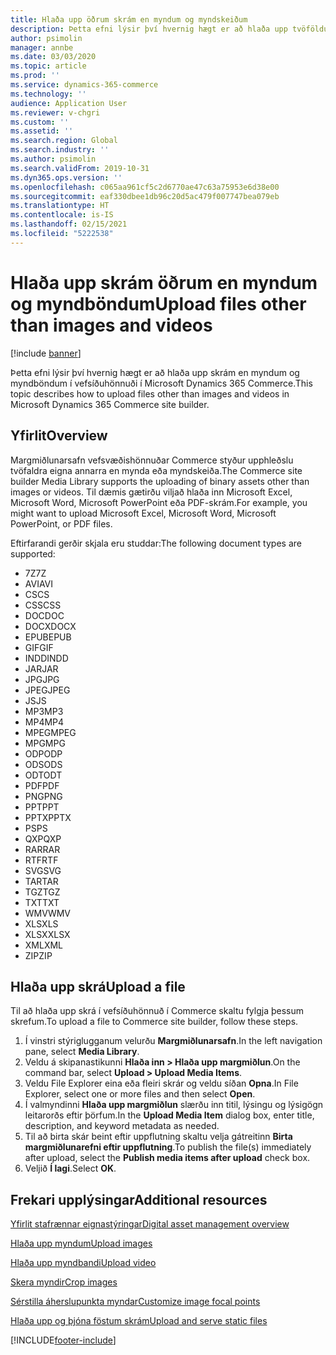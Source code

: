 ```yaml
---
title: Hlaða upp öðrum skrám en myndum og myndskeiðum
description: Þetta efni lýsir því hvernig hægt er að hlaða upp tvöföldum skrám en myndum og myndböndum í vefsíðuhönnuði í Microsoft Dynamics 365 Commerce.
author: psimolin
manager: annbe
ms.date: 03/03/2020
ms.topic: article
ms.prod: ''
ms.service: dynamics-365-commerce
ms.technology: ''
audience: Application User
ms.reviewer: v-chgri
ms.custom: ''
ms.assetid: ''
ms.search.region: Global
ms.search.industry: ''
ms.author: psimolin
ms.search.validFrom: 2019-10-31
ms.dyn365.ops.version: ''
ms.openlocfilehash: c065aa961cf5c2d6770ae47c63a75953e6d38e00
ms.sourcegitcommit: eaf330dbee1db96c20d5ac479f007747bea079eb
ms.translationtype: HT
ms.contentlocale: is-IS
ms.lasthandoff: 02/15/2021
ms.locfileid: "5222538"
---
```

# <a name="upload-files-other-than-images-and-videos"></a><span data-ttu-id="4d952-103">Hlaða upp skrám öðrum en myndum og myndböndum</span><span class="sxs-lookup"><span data-stu-id="4d952-103">Upload files other than images and videos</span></span>

[!include [banner](includes/banner.md)]

<span data-ttu-id="4d952-104">Þetta efni lýsir því hvernig hægt er að hlaða upp skrám en myndum og myndböndum í vefsíðuhönnuði í Microsoft Dynamics 365 Commerce.</span><span class="sxs-lookup"><span data-stu-id="4d952-104">This topic describes how to upload files other than images and videos in Microsoft Dynamics 365 Commerce site builder.</span></span>

## <a name="overview"></a><span data-ttu-id="4d952-105">Yfirlit</span><span class="sxs-lookup"><span data-stu-id="4d952-105">Overview</span></span>

<span data-ttu-id="4d952-106">Margmiðlunarsafn vefsvæðishönnuðar Commerce styður upphleðslu tvöfaldra eigna annarra en mynda eða myndskeiða.</span><span class="sxs-lookup"><span data-stu-id="4d952-106">The Commerce site builder Media Library supports the uploading of binary assets other than images or videos.</span></span> <span data-ttu-id="4d952-107">Til dæmis gætirðu viljað hlaða inn Microsoft Excel, Microsoft Word, Microsoft PowerPoint eða PDF-skrám.</span><span class="sxs-lookup"><span data-stu-id="4d952-107">For example, you might want to upload Microsoft Excel, Microsoft Word, Microsoft PowerPoint, or PDF files.</span></span>

<span data-ttu-id="4d952-108">Eftirfarandi gerðir skjala eru studdar:</span><span class="sxs-lookup"><span data-stu-id="4d952-108">The following document types are supported:</span></span>
- <span data-ttu-id="4d952-109">7Z</span><span class="sxs-lookup"><span data-stu-id="4d952-109">7Z</span></span>
- <span data-ttu-id="4d952-110">AVI</span><span class="sxs-lookup"><span data-stu-id="4d952-110">AVI</span></span>
- <span data-ttu-id="4d952-111">CS</span><span class="sxs-lookup"><span data-stu-id="4d952-111">CS</span></span>
- <span data-ttu-id="4d952-112">CSS</span><span class="sxs-lookup"><span data-stu-id="4d952-112">CSS</span></span>
- <span data-ttu-id="4d952-113">DOC</span><span class="sxs-lookup"><span data-stu-id="4d952-113">DOC</span></span>
- <span data-ttu-id="4d952-114">DOCX</span><span class="sxs-lookup"><span data-stu-id="4d952-114">DOCX</span></span>
- <span data-ttu-id="4d952-115">EPUB</span><span class="sxs-lookup"><span data-stu-id="4d952-115">EPUB</span></span>
- <span data-ttu-id="4d952-116">GIF</span><span class="sxs-lookup"><span data-stu-id="4d952-116">GIF</span></span>
- <span data-ttu-id="4d952-117">INDD</span><span class="sxs-lookup"><span data-stu-id="4d952-117">INDD</span></span>
- <span data-ttu-id="4d952-118">JAR</span><span class="sxs-lookup"><span data-stu-id="4d952-118">JAR</span></span>
- <span data-ttu-id="4d952-119">JPG</span><span class="sxs-lookup"><span data-stu-id="4d952-119">JPG</span></span>
- <span data-ttu-id="4d952-120">JPEG</span><span class="sxs-lookup"><span data-stu-id="4d952-120">JPEG</span></span>
- <span data-ttu-id="4d952-121">JS</span><span class="sxs-lookup"><span data-stu-id="4d952-121">JS</span></span>
- <span data-ttu-id="4d952-122">MP3</span><span class="sxs-lookup"><span data-stu-id="4d952-122">MP3</span></span>
- <span data-ttu-id="4d952-123">MP4</span><span class="sxs-lookup"><span data-stu-id="4d952-123">MP4</span></span>
- <span data-ttu-id="4d952-124">MPEG</span><span class="sxs-lookup"><span data-stu-id="4d952-124">MPEG</span></span>
- <span data-ttu-id="4d952-125">MPG</span><span class="sxs-lookup"><span data-stu-id="4d952-125">MPG</span></span>
- <span data-ttu-id="4d952-126">ODP</span><span class="sxs-lookup"><span data-stu-id="4d952-126">ODP</span></span>
- <span data-ttu-id="4d952-127">ODS</span><span class="sxs-lookup"><span data-stu-id="4d952-127">ODS</span></span>
- <span data-ttu-id="4d952-128">ODT</span><span class="sxs-lookup"><span data-stu-id="4d952-128">ODT</span></span>
- <span data-ttu-id="4d952-129">PDF</span><span class="sxs-lookup"><span data-stu-id="4d952-129">PDF</span></span>
- <span data-ttu-id="4d952-130">PNG</span><span class="sxs-lookup"><span data-stu-id="4d952-130">PNG</span></span>
- <span data-ttu-id="4d952-131">PPT</span><span class="sxs-lookup"><span data-stu-id="4d952-131">PPT</span></span>
- <span data-ttu-id="4d952-132">PPTX</span><span class="sxs-lookup"><span data-stu-id="4d952-132">PPTX</span></span>
- <span data-ttu-id="4d952-133">PS</span><span class="sxs-lookup"><span data-stu-id="4d952-133">PS</span></span>
- <span data-ttu-id="4d952-134">QXP</span><span class="sxs-lookup"><span data-stu-id="4d952-134">QXP</span></span>
- <span data-ttu-id="4d952-135">RAR</span><span class="sxs-lookup"><span data-stu-id="4d952-135">RAR</span></span>
- <span data-ttu-id="4d952-136">RTF</span><span class="sxs-lookup"><span data-stu-id="4d952-136">RTF</span></span>
- <span data-ttu-id="4d952-137">SVG</span><span class="sxs-lookup"><span data-stu-id="4d952-137">SVG</span></span>
- <span data-ttu-id="4d952-138">TAR</span><span class="sxs-lookup"><span data-stu-id="4d952-138">TAR</span></span>
- <span data-ttu-id="4d952-139">TGZ</span><span class="sxs-lookup"><span data-stu-id="4d952-139">TGZ</span></span>
- <span data-ttu-id="4d952-140">TXT</span><span class="sxs-lookup"><span data-stu-id="4d952-140">TXT</span></span>
- <span data-ttu-id="4d952-141">WMV</span><span class="sxs-lookup"><span data-stu-id="4d952-141">WMV</span></span>
- <span data-ttu-id="4d952-142">XLS</span><span class="sxs-lookup"><span data-stu-id="4d952-142">XLS</span></span>
- <span data-ttu-id="4d952-143">XLSX</span><span class="sxs-lookup"><span data-stu-id="4d952-143">XLSX</span></span>
- <span data-ttu-id="4d952-144">XML</span><span class="sxs-lookup"><span data-stu-id="4d952-144">XML</span></span>
- <span data-ttu-id="4d952-145">ZIP</span><span class="sxs-lookup"><span data-stu-id="4d952-145">ZIP</span></span>

## <a name="upload-a-file"></a><span data-ttu-id="4d952-146">Hlaða upp skrá</span><span class="sxs-lookup"><span data-stu-id="4d952-146">Upload a file</span></span>

<span data-ttu-id="4d952-147">Til að hlaða upp skrá í vefsíðuhönnuð í Commerce skaltu fylgja þessum skrefum.</span><span class="sxs-lookup"><span data-stu-id="4d952-147">To upload a file to Commerce site builder, follow these steps.</span></span>

1. <span data-ttu-id="4d952-148">Í vinstri stýriglugganum velurðu **Margmiðlunarsafn**.</span><span class="sxs-lookup"><span data-stu-id="4d952-148">In the left navigation pane, select **Media Library**.</span></span>
1. <span data-ttu-id="4d952-149">Veldu á skipanastikunni **Hlaða inn \> Hlaða upp margmiðlun**.</span><span class="sxs-lookup"><span data-stu-id="4d952-149">On the command bar, select **Upload \> Upload Media Items**.</span></span>
1. <span data-ttu-id="4d952-150">Veldu File Explorer eina eða fleiri skrár og veldu síðan **Opna**.</span><span class="sxs-lookup"><span data-stu-id="4d952-150">In File Explorer, select one or more files and then select **Open**.</span></span>
1. <span data-ttu-id="4d952-151">Í valmyndinni **Hlaða upp margmiðlun** slærðu inn titil, lýsingu og lýsigögn leitarorðs eftir þörfum.</span><span class="sxs-lookup"><span data-stu-id="4d952-151">In the **Upload Media Item** dialog box, enter title, description, and keyword metadata as needed.</span></span>
1. <span data-ttu-id="4d952-152">Til að birta skár beint eftir uppflutning skaltu velja gátreitinn **Birta margmiðlunarefni eftir uppflutning**.</span><span class="sxs-lookup"><span data-stu-id="4d952-152">To publish the file(s) immediately after upload, select the **Publish media items after upload** check box.</span></span>
1. <span data-ttu-id="4d952-153">Veljið **Í lagi**.</span><span class="sxs-lookup"><span data-stu-id="4d952-153">Select **OK**.</span></span>

## <a name="additional-resources"></a><span data-ttu-id="4d952-154">Frekari upplýsingar</span><span class="sxs-lookup"><span data-stu-id="4d952-154">Additional resources</span></span>

[<span data-ttu-id="4d952-155">Yfirlit stafrænnar eignastýringar</span><span class="sxs-lookup"><span data-stu-id="4d952-155">Digital asset management overview</span></span>](dam-overview.md)

[<span data-ttu-id="4d952-156">Hlaða upp myndum</span><span class="sxs-lookup"><span data-stu-id="4d952-156">Upload images</span></span>](dam-upload-images.md)

[<span data-ttu-id="4d952-157">Hlaða upp myndbandi</span><span class="sxs-lookup"><span data-stu-id="4d952-157">Upload video</span></span>](dam-upload-video.md)

[<span data-ttu-id="4d952-158">Skera myndir</span><span class="sxs-lookup"><span data-stu-id="4d952-158">Crop images</span></span>](dam-crop-images.md)

[<span data-ttu-id="4d952-159">Sérstilla áherslupunkta myndar</span><span class="sxs-lookup"><span data-stu-id="4d952-159">Customize image focal points</span></span>](dam-custom-focal-point.md)

[<span data-ttu-id="4d952-160">Hlaða upp og þjóna föstum skrám</span><span class="sxs-lookup"><span data-stu-id="4d952-160">Upload and serve static files</span></span>](upload-serve-static-files.md)


[!INCLUDE[footer-include](../includes/footer-banner.md)]